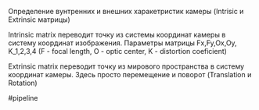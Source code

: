 Определение вунтренних и внешних харакетристик камеры (Intrisic и Extrinsic матрицы)

Intrinsic matrix переводит точку из системы координат камеры  в систему координат изображения. Параметры матрицы Fx,Fy,Ox,Oy, K_1,2,3,4 (F - focal length, O - optic center, K - distortion coeficient)

Extrinsic matrix переводит точку из мирового пространства в систему координат камеры. Здесь просто перемещение и поворот (Translation и Rotation)

#pipeline